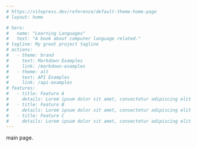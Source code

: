 ```yaml
---
# https://vitepress.dev/reference/default-theme-home-page
# layout: home

# hero:
#   name: "Learning Languages"
#   text: "A book about computer language related."
# tagline: My great project tagline
# actions:
#   - theme: brand
#     text: Markdown Examples
#     link: /markdown-examples
#   - theme: alt
#     text: API Examples
#     link: /api-examples
# features:
#   - title: Feature A
#     details: Lorem ipsum dolor sit amet, consectetur adipiscing elit
#   - title: Feature B
#     details: Lorem ipsum dolor sit amet, consectetur adipiscing elit
#   - title: Feature C
#     details: Lorem ipsum dolor sit amet, consectetur adipiscing elit
---
```


main page.
